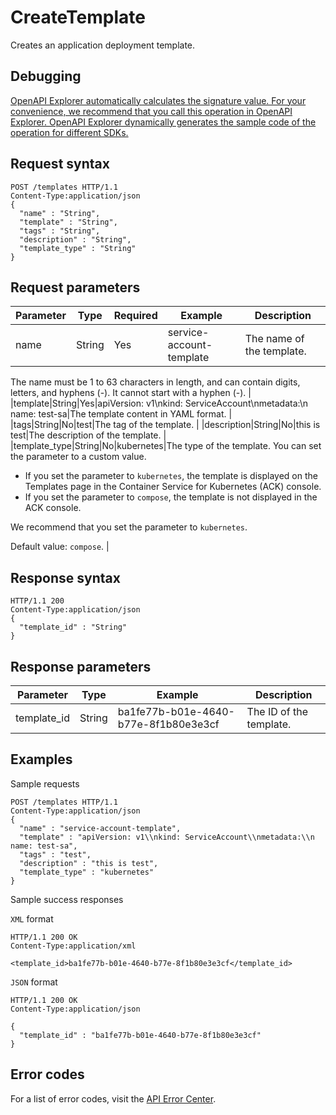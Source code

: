 # CreateTemplate

Creates an application deployment template.

## Debugging

[OpenAPI Explorer automatically calculates the signature value. For your convenience, we recommend that you call this operation in OpenAPI Explorer. OpenAPI Explorer dynamically generates the sample code of the operation for different SDKs.](https://api.aliyun.com/#product=CS&api=CreateTemplate&type=ROA&version=2015-12-15)

## Request syntax

```
POST /templates HTTP/1.1 
Content-Type:application/json
{
  "name" : "String",
  "template" : "String",
  "tags" : "String",
  "description" : "String",
  "template_type" : "String"
}
```

## Request parameters

|Parameter|Type|Required|Example|Description|
|---------|----|--------|-------|-----------|
|name|String|Yes|service-account-template|The name of the template.

 The name must be 1 to 63 characters in length, and can contain digits, letters, and hyphens \(-\). It cannot start with a hyphen \(-\). |
|template|String|Yes|apiVersion: v1\\nkind: ServiceAccount\\nmetadata:\\n name: test-sa|The template content in YAML format. |
|tags|String|No|test|The tag of the template. |
|description|String|No|this is test|The description of the template. |
|template\_type|String|No|kubernetes|The type of the template. You can set the parameter to a custom value.

 -   If you set the parameter to `kubernetes`, the template is displayed on the Templates page in the Container Service for Kubernetes \(ACK\) console.
-   If you set the parameter to `compose`, the template is not displayed in the ACK console.

 We recommend that you set the parameter to `kubernetes`.

 Default value: `compose`. |

## Response syntax

```
HTTP/1.1 200
Content-Type:application/json
{
  "template_id" : "String"
}
```

## Response parameters

|Parameter|Type|Example|Description|
|---------|----|-------|-----------|
|template\_id|String|ba1fe77b-b01e-4640-b77e-8f1b80e3e3cf|The ID of the template. |

## Examples

Sample requests

```
POST /templates HTTP/1.1 
Content-Type:application/json
{
  "name" : "service-account-template",
  "template" : "apiVersion: v1\\nkind: ServiceAccount\\nmetadata:\\n  name: test-sa",
  "tags" : "test",
  "description" : "this is test",
  "template_type" : "kubernetes"
}
```

Sample success responses

`XML` format

```
HTTP/1.1 200 OK
Content-Type:application/xml

<template_id>ba1fe77b-b01e-4640-b77e-8f1b80e3e3cf</template_id>
```

`JSON` format

```
HTTP/1.1 200 OK
Content-Type:application/json

{
  "template_id" : "ba1fe77b-b01e-4640-b77e-8f1b80e3e3cf"
}
```

## Error codes

For a list of error codes, visit the [API Error Center](https://error-center.alibabacloud.com/status/product/CS).

